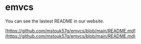 # emvcs
You can see the lastest README in our website.

[https://github.com/mstouk57g/emvcs/blob/main/README.md](https://github.com/mstouk57g/emvcs/blob/main/README.md)